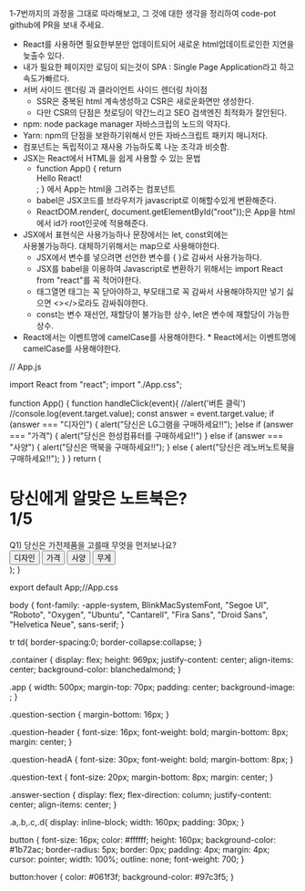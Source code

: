 1-7번까지의 과정을 그대로 따라해보고, 그 것에 대한 생각을 정리하여 code-pot github에 PR을 보내 주세요.
  * React를 사용하면 필요한부분만 업데이트되어 새로운 html업데이트로인한 지연을 늦출수 있다.
  * 내가 필요한 페이지만 로딩이 되는것이 SPA : Single Page Application라고 하고 속도가빠르다.
  * 서버 사이드 렌더링 과 클라이언트 사이드 렌더링 차이점
    - SSR은 중복된 html 계속생성하고 CSR은 새로운화면만 생성한다.
    - 다만 CSR의 단점은 첫로딩이 약간느리고 SEO 검색엔진 최적화가 잘안된다.
  * npm: node package manager 자바스크립의 노드의 약자다.
  * Yarn: npm의 단점을 보완하기위해서 만든 자바스크립트 패키지 매니저다.
  * 컴포넌트는 독립적이고 재사용 가능하도록 나눈 조각과 비슷함.
  * JSX는 React에서 HTML을 쉽게 사용할 수 있는 문법
    - function App() {
        return <div>Hello React!</div>;
      } 에서 App는 html을 그려주는 컴포넌트
    - babel은 JSX코드를 브라우저가 javascript로 이해할수있게 변환해준다.
    - ReactDOM.render(<App />, document.getElementById("root"));은
        App을 html에서 id가 root인곳에 적용해준다.
  * JSX에서 표현식은 사용가능하나 문장에서는 let, const외에는   
    사용불가능하다. 대체하기위해서는 map으로 사용해야한다.
    - JSX에서 변수를 넣으려면 선언한 변수를 { }로 감싸서 사용가능하다.
    - JSX를 babel을 이용하여 Javascript로 변환하기 위해서는 import React 
        from "react"를 꼭 적어야한다.
    - 태그열면 태그는 꼭 닫아야하고, 부모태그로 꼭 감싸서 사용해야하지만 
        넣기 싫으면 <></>로라도 감싸줘야한다.
    - const는 변수 재선언, 재할당이 불가능한 상수, let은 변수에 재할당이 
        가능한 상수.
  * React에서는 이벤트명에 camelCase를 사용해야한다.  * React에서는 이벤트명에 camelCase를 사용해야한다.
 
  // App.js

  import React from "react";
import "./App.css";

function App() {
  function handleClick(event){
    //alert('버튼 클릭')
    //console.log(event.target.value);
    const answer = event.target.value;
    if (answer === "디자인") {
      alert("당신은 LG그램을 구매하세요!!");
      }else if (answer === "가격") {
        alert("당신은 한성컴퓨터를 구매하세요!!")
      } else if (answer === "사양") {
        alert("당신은 맥북을 구매하세요!!");
    } else {
      alert("당신은 레노버노트북을 구매하세요!!");
      } 
  }
    return (
        <div className="container">
            <div className="app">
                <div className="question-section">
                    <h1 className="question-header">
                        <div className="question-headA">당신에게 알맞은 노트북은?</div>
                        <span>1</span>/5
                    </h1>
                    <div className="question-text">
                        Q1) 당신은 가전제품을 고를때 무엇을 먼저보나요?
                    </div>
                </div>
                <div className="answer-section">
                    <tr>
                      <td className="a"><button onClick={handleClick} value="디자인">디자인</button></td>
                      <td className="b"><button onClick={handleClick} value="가격">가격</button></td>
                      <td className="c"><button onClick={handleClick} value="사양">사양</button></td>
                      <td className="d"><button onClick={handleClick} value="무게">무게</button></td>
                    </tr>
                </div>
            </div>
        </div>
    );
}

export default App;//App.css

body {
  font-family: -apple-system, BlinkMacSystemFont, "Segoe UI", "Roboto",
      "Oxygen", "Ubuntu", "Cantarell", "Fira Sans", "Droid Sans",
      "Helvetica Neue", sans-serif;
}

tr td{
  border-spacing:0;
  border-collapse:collapse;
}

.container {
  display: flex;
  height: 969px;
  justify-content: center;
  align-items: center;
  background-color: blanchedalmond;
}

.app {
  width: 500px;
  margin-top: 70px;
  padding: center;
  background-image: ;
}

.question-section {
  margin-bottom: 16px;
}

.question-header {
  font-size: 16px;
  font-weight: bold;
  margin-bottom: 8px;
  margin: center;
}

.question-headA {
  font-size: 30px;
  font-weight: bold;
  margin-bottom: 8px;
}

.question-text {
  font-size: 20px;
  margin-bottom: 8px;
  margin: center;
}

.answer-section {
  display: flex;
  flex-direction: column;
  justify-content: center;
  align-items: center;
}

.a,.b,.c,.d{
  display: inline-block;
  width: 160px;
  padding: 30px;
}

button {
  font-size: 16px;
  color: #ffffff;
  height: 160px;
  background-color: #1b72ac;
  border-radius: 5px;
  border: 0px;
  padding: 4px;
  margin: 4px;
  cursor: pointer;
  width: 100%;
  outline: none;
  font-weight: 700;
}

button:hover {
  color: #061f3f;
  background-color: #97c3f5;
}
